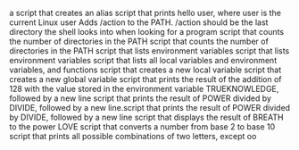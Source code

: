 a script that creates an alias
script that prints hello user, where user is the current Linux user
Adds /action to the PATH. /action should be the last directory the shell looks into when looking for a program
script that counts the number of directories in the PATH script that counts the number of directories in the PATH
script that lists environment variables
script that lists environment variables
script that lists all local variables and environment variables, and functions
script that creates a new local variable
script that creates a new global variable
script that prints the result of the addition of 128 with the value stored in the environment variable TRUEKNOWLEDGE, followed by a new line
script that prints the result of POWER divided by DIVIDE, followed by a new line.script that prints the result of POWER divided by DIVIDE, followed by a new line
script that displays the result of BREATH to the power LOVE
script that converts a number from base 2 to base 10
script that prints all possible combinations of two letters, except oo
